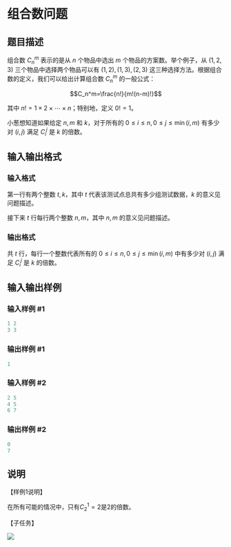 # 组合数问题

## 题目描述

组合数 $C_n^m$ 表示的是从 $n$ 个物品中选出 $m$ 个物品的方案数。举个例子，从 $(1,2,3)$ 三个物品中选择两个物品可以有 $(1,2),(1,3),(2,3)$ 这三种选择方法。根据组合数的定义，我们可以给出计算组合数 $C_n^m$ 的一般公式：

$$C_n^m=\frac{n!}{m!(n-m)!}$$

其中 $n!=1\times2\times\cdots\times n$；特别地，定义 $0!=1$。

小葱想知道如果给定 $n,m$ 和 $k$，对于所有的 $0\leq i\leq n,0\leq j\leq \min \left ( i, m \right )$ 有多少对 $(i,j)$ 满足 $C_i^j$ 是 $k$ 的倍数。

## 输入输出格式

### 输入格式

第一行有两个整数 $t,k$，其中 $t$ 代表该测试点总共有多少组测试数据，$k$ 的意义见问题描述。

接下来 $t$ 行每行两个整数 $n,m$，其中 $n,m$ 的意义见问题描述。

### 输出格式

共 $t$ 行，每行一个整数代表所有的 $0\leq i\leq n,0\leq j\leq \min \left ( i, m \right )$ 中有多少对 $(i,j)$ 满足 $C_i^j$ 是 $k$ 的倍数。

## 输入输出样例

### 输入样例 #1

```cpp
1 2
3 3
```


### 输出样例 #1

```cpp
1
```


### 输入样例 #2

```cpp
2 5
4 5
6 7
```


### 输出样例 #2

```cpp
0
7

```
## 说明

【样例1说明】

在所有可能的情况中，只有$C_2^1 = 2$是2的倍数。

【子任务】

![](https://cdn.luogu.com.cn/upload/pic/3457.png)

